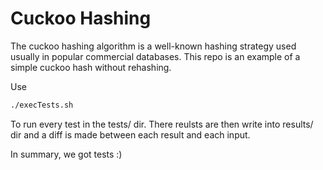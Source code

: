 # Cuckoo Hashing

The cuckoo hashing algorithm is a well-known hashing strategy used usually in popular commercial databases.
This repo is an example of a simple cuckoo hash without rehashing.

Use 

```bash
./execTests.sh
```

To run every test in the tests/ dir. There reulsts are then write into results/ dir and a diff is made between each result and each input.

In summary, we got tests :)